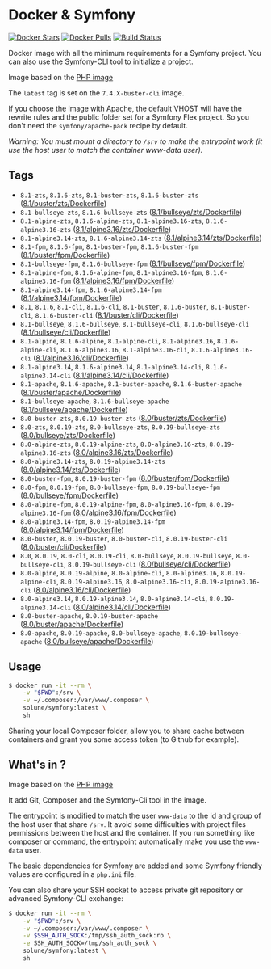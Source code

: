 # Docker & Symfony

[![Docker Stars](https://img.shields.io/docker/stars/solune/symfony.svg?style=flat)](https://hub.docker.com/r/solune/symfony/)
[![Docker Pulls](https://img.shields.io/docker/pulls/solune/symfony.svg?style=flat)](https://hub.docker.com/r/solune/symfony/)
[![Build Status](https://travis-ci.org/florianbelhomme/docker-symfony.svg?branch=master&style=flat)](https://travis-ci.org/florianbelhomme/docker-symfony)

Docker image with all the minimum requirements for a Symfony project.
You can also use the Symfony-CLI tool to initialize a project.

Image based on the [PHP image](https://hub.docker.com/_/php)

The `latest` tag is set on the `7.4.X-buster-cli` image.

If you choose the image with Apache, the default VHOST will have the rewrite rules and the public folder set for a Symfony Flex project. So you don't need the `symfony/apache-pack` recipe by default.

*Warning: You must mount a directory to `/srv` to make the entrypoint work (it use the host user to match the container www-data user).*

## Tags

- `8.1-zts`, `8.1.6-zts`, `8.1-buster-zts`, `8.1.6-buster-zts` ([8.1/buster/zts/Dockerfile](https://github.com/florianbelhomme/docker-symfony/tree/master/8.1/buster/zts/Dockerfile))
- `8.1-bullseye-zts`, `8.1.6-bullseye-zts` ([8.1/bullseye/zts/Dockerfile](https://github.com/florianbelhomme/docker-symfony/tree/master/8.1/bullseye/zts/Dockerfile))
- `8.1-alpine-zts`, `8.1.6-alpine-zts`, `8.1-alpine3.16-zts`, `8.1.6-alpine3.16-zts` ([8.1/alpine3.16/zts/Dockerfile](https://github.com/florianbelhomme/docker-symfony/tree/master/8.1/alpine3.16/zts/Dockerfile))
- `8.1-alpine3.14-zts`, `8.1.6-alpine3.14-zts` ([8.1/alpine3.14/zts/Dockerfile](https://github.com/florianbelhomme/docker-symfony/tree/master/8.1/alpine3.14/zts/Dockerfile))
- `8.1-fpm`, `8.1.6-fpm`, `8.1-buster-fpm`, `8.1.6-buster-fpm` ([8.1/buster/fpm/Dockerfile](https://github.com/florianbelhomme/docker-symfony/tree/master/8.1/buster/fpm/Dockerfile))
- `8.1-bullseye-fpm`, `8.1.6-bullseye-fpm` ([8.1/bullseye/fpm/Dockerfile](https://github.com/florianbelhomme/docker-symfony/tree/master/8.1/bullseye/fpm/Dockerfile))
- `8.1-alpine-fpm`, `8.1.6-alpine-fpm`, `8.1-alpine3.16-fpm`, `8.1.6-alpine3.16-fpm` ([8.1/alpine3.16/fpm/Dockerfile](https://github.com/florianbelhomme/docker-symfony/tree/master/8.1/alpine3.16/fpm/Dockerfile))
- `8.1-alpine3.14-fpm`, `8.1.6-alpine3.14-fpm` ([8.1/alpine3.14/fpm/Dockerfile](https://github.com/florianbelhomme/docker-symfony/tree/master/8.1/alpine3.14/fpm/Dockerfile))
- `8.1`, `8.1.6`, `8.1-cli`, `8.1.6-cli`, `8.1-buster`, `8.1.6-buster`, `8.1-buster-cli`, `8.1.6-buster-cli` ([8.1/buster/cli/Dockerfile](https://github.com/florianbelhomme/docker-symfony/tree/master/8.1/buster/cli/Dockerfile))
- `8.1-bullseye`, `8.1.6-bullseye`, `8.1-bullseye-cli`, `8.1.6-bullseye-cli` ([8.1/bullseye/cli/Dockerfile](https://github.com/florianbelhomme/docker-symfony/tree/master/8.1/bullseye/cli/Dockerfile))
- `8.1-alpine`, `8.1.6-alpine`, `8.1-alpine-cli`, `8.1-alpine3.16`, `8.1.6-alpine-cli`, `8.1.6-alpine3.16`, `8.1-alpine3.16-cli`, `8.1.6-alpine3.16-cli` ([8.1/alpine3.16/cli/Dockerfile](https://github.com/florianbelhomme/docker-symfony/tree/master/8.1/alpine3.16/cli/Dockerfile))
- `8.1-alpine3.14`, `8.1.6-alpine3.14`, `8.1-alpine3.14-cli`, `8.1.6-alpine3.14-cli` ([8.1/alpine3.14/cli/Dockerfile](https://github.com/florianbelhomme/docker-symfony/tree/master/8.1/alpine3.14/cli/Dockerfile))
- `8.1-apache`, `8.1.6-apache`, `8.1-buster-apache`, `8.1.6-buster-apache` ([8.1/buster/apache/Dockerfile](https://github.com/florianbelhomme/docker-symfony/tree/master/8.1/buster/apache/Dockerfile))
- `8.1-bullseye-apache`, `8.1.6-bullseye-apache` ([8.1/bullseye/apache/Dockerfile](https://github.com/florianbelhomme/docker-symfony/tree/master/8.1/bullseye/apache/Dockerfile))
- `8.0-buster-zts`, `8.0.19-buster-zts` ([8.0/buster/zts/Dockerfile](https://github.com/florianbelhomme/docker-symfony/tree/master/8.0/buster/zts/Dockerfile))
- `8.0-zts`, `8.0.19-zts`, `8.0-bullseye-zts`, `8.0.19-bullseye-zts` ([8.0/bullseye/zts/Dockerfile](https://github.com/florianbelhomme/docker-symfony/tree/master/8.0/bullseye/zts/Dockerfile))
- `8.0-alpine-zts`, `8.0.19-alpine-zts`, `8.0-alpine3.16-zts`, `8.0.19-alpine3.16-zts` ([8.0/alpine3.16/zts/Dockerfile](https://github.com/florianbelhomme/docker-symfony/tree/master/8.0/alpine3.16/zts/Dockerfile))
- `8.0-alpine3.14-zts`, `8.0.19-alpine3.14-zts` ([8.0/alpine3.14/zts/Dockerfile](https://github.com/florianbelhomme/docker-symfony/tree/master/8.0/alpine3.14/zts/Dockerfile))
- `8.0-buster-fpm`, `8.0.19-buster-fpm` ([8.0/buster/fpm/Dockerfile](https://github.com/florianbelhomme/docker-symfony/tree/master/8.0/buster/fpm/Dockerfile))
- `8.0-fpm`, `8.0.19-fpm`, `8.0-bullseye-fpm`, `8.0.19-bullseye-fpm` ([8.0/bullseye/fpm/Dockerfile](https://github.com/florianbelhomme/docker-symfony/tree/master/8.0/bullseye/fpm/Dockerfile))
- `8.0-alpine-fpm`, `8.0.19-alpine-fpm`, `8.0-alpine3.16-fpm`, `8.0.19-alpine3.16-fpm` ([8.0/alpine3.16/fpm/Dockerfile](https://github.com/florianbelhomme/docker-symfony/tree/master/8.0/alpine3.16/fpm/Dockerfile))
- `8.0-alpine3.14-fpm`, `8.0.19-alpine3.14-fpm` ([8.0/alpine3.14/fpm/Dockerfile](https://github.com/florianbelhomme/docker-symfony/tree/master/8.0/alpine3.14/fpm/Dockerfile))
- `8.0-buster`, `8.0.19-buster`, `8.0-buster-cli`, `8.0.19-buster-cli` ([8.0/buster/cli/Dockerfile](https://github.com/florianbelhomme/docker-symfony/tree/master/8.0/buster/cli/Dockerfile))
- `8.0`, `8.0.19`, `8.0-cli`, `8.0.19-cli`, `8.0-bullseye`, `8.0.19-bullseye`, `8.0-bullseye-cli`, `8.0.19-bullseye-cli` ([8.0/bullseye/cli/Dockerfile](https://github.com/florianbelhomme/docker-symfony/tree/master/8.0/bullseye/cli/Dockerfile))
- `8.0-alpine`, `8.0.19-alpine`, `8.0-alpine-cli`, `8.0-alpine3.16`, `8.0.19-alpine-cli`, `8.0.19-alpine3.16`, `8.0-alpine3.16-cli`, `8.0.19-alpine3.16-cli` ([8.0/alpine3.16/cli/Dockerfile](https://github.com/florianbelhomme/docker-symfony/tree/master/8.0/alpine3.16/cli/Dockerfile))
- `8.0-alpine3.14`, `8.0.19-alpine3.14`, `8.0-alpine3.14-cli`, `8.0.19-alpine3.14-cli` ([8.0/alpine3.14/cli/Dockerfile](https://github.com/florianbelhomme/docker-symfony/tree/master/8.0/alpine3.14/cli/Dockerfile))
- `8.0-buster-apache`, `8.0.19-buster-apache` ([8.0/buster/apache/Dockerfile](https://github.com/florianbelhomme/docker-symfony/tree/master/8.0/buster/apache/Dockerfile))
- `8.0-apache`, `8.0.19-apache`, `8.0-bullseye-apache`, `8.0.19-bullseye-apache` ([8.0/bullseye/apache/Dockerfile](https://github.com/florianbelhomme/docker-symfony/tree/master/8.0/bullseye/apache/Dockerfile))

## Usage

```bash
$ docker run -it --rm \
    -v "$PWD":/srv \
    -v ~/.composer:/var/www/.composer \
    solune/symfony:latest \
    sh
```

Sharing your local Composer folder, allow you to share cache between containers and grant you some
access token (to Github for example).

## What's in ?

Image based on the [PHP image](https://hub.docker.com/_/php)

It add Git, Composer and the Symfony-Cli tool in the image.

The entrypoint is modified to match the user `www-data` to the id and group of the host user that share `/srv`.
It avoid some difficulties with project files permissions between the host and the container.
If you run something like composer or command, the entrypoint automatically make you use the `www-data` user.

The basic dependencies for Symfony are added and some Symfony friendly values are configured in a `php.ini` file.

You can also share your SSH socket to access private git repository or advanced Symfony-CLI exchange:
```bash
$ docker run -it --rm \
    -v "$PWD":/srv \
    -v ~/.composer:/var/www/.composer \
    -v $SSH_AUTH_SOCK:/tmp/ssh_auth_sock:ro \
    -e SSH_AUTH_SOCK=/tmp/ssh_auth_sock \
    solune/symfony:latest \
    sh
```
